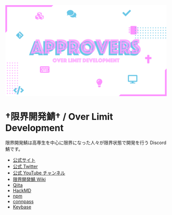 <div style="text-align: center;">

[![logo](/profile/image/logo.png)](https://approvers.dev/)

</div>

# †限界開発鯖† / Over Limit Development

限界開発鯖は高専生を中心に限界になった人々が限界状態で開発を行う Discord 鯖です。

- [公式サイト](https://approvers.dev/)
- [公式 Twitter](https://twitter.com/UFIApprovers)
- [公式 YouTube チャンネル](https://www.youtube.com/channel/UCUtr3DOhkcuunsHrAJyWylA)
- [限界開発鯖 Wiki](https://wikiwiki.jp/approvers)
- [Qiita](https://qiita.com/organizations/approvers)
- [HackMD](https://hackmd.io/@approvers)
- [npm](https://www.npmjs.com/org/approvers)
- [connpass](https://approvers.connpass.com/)
- [Keybase](https://keybase.io/team/approvers)
